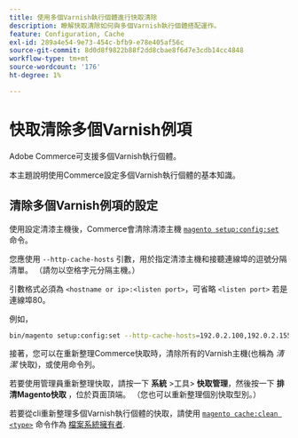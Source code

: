 ```yaml
---
title: 使用多個Varnish執行個體進行快取清除
description: 瞭解快取清除如何與多個Varnish執行個體搭配運作。
feature: Configuration, Cache
exl-id: 289a4e54-9e73-454c-bfb9-e78e405af56c
source-git-commit: 8d0d8f9822b88f2dd8cbae8f6d7e3cdb14cc4848
workflow-type: tm+mt
source-wordcount: '176'
ht-degree: 1%

---
```


# 快取清除多個Varnish例項

Adobe Commerce可支援多個Varnish執行個體。

本主題說明使用Commerce設定多個Varnish執行個體的基本知識。

## 清除多個Varnish例項的設定

使用設定清漆主機後，Commerce會清除清漆主機 [`magento setup:config:set`](../../installation/tutorials/deployment.md) 命令。

您應使用 `--http-cache-hosts` 引數，用於指定清漆主機和接聽連線埠的逗號分隔清單。 （請勿以空格字元分隔主機。）

引數格式必須為 `<hostname or ip>:<listen port>`，可省略 `<listen port>` 若是連線埠80。

例如，

```bash
bin/magento setup:config:set --http-cache-hosts=192.0.2.100,192.0.2.155:8080
```

接著，您可以在重新整理Commerce快取時，清除所有的Varnish主機(也稱為 _清潔_ 快取)，或使用命令列。

若要使用管理員重新整理快取，請按一下 **系統** >工具> **快取管理**，然後按一下 **排清Magento快取** ，位於頁面頂端。 （您也可以重新整理個別快取型別。）

若要從cli重新整理多個Varnish執行個體的快取，請使用 [`magento cache:clean <type>`](../cli/manage-cache.md#clean-and-flush-cache-types) 命令作為 [檔案系統擁有者](../../installation/prerequisites/file-system/overview.md).
